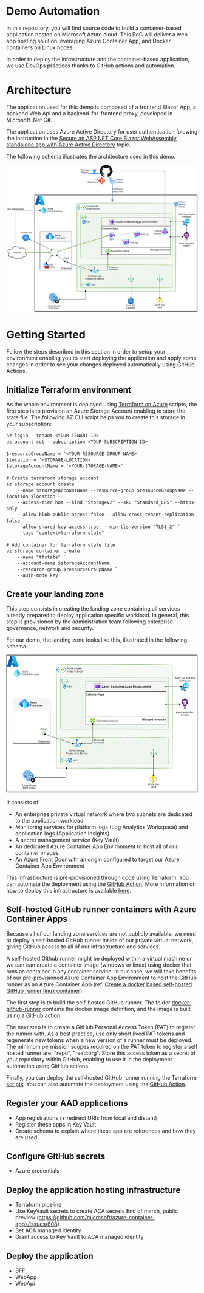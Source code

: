 # Demo Automation
In this repository, you will find source code to build a container-based application hosted on Microsoft Azure cloud. This PoC will deliver a web app hosting solution leveraging Azure Container App, and Docker containers on Linux nodes.

In order to deploy the infrastructure and the container-based application, we use DevOps practices thanks to GitHub actions and automation.

# Architecture
The application used for this demo is composed of a frontend Blazor App, a backend Web Api and a backend-for-frontend proxy, developed in Microsoft .Net C#.

The application uses Azure Active Directory for user authentication folowing the instruction in the [Secure an ASP.NET Core Blazor WebAssembly standalone app with Azure Active Directory](https://learn.microsoft.com/en-us/aspnet/core/blazor/security/webassembly/standalone-with-azure-active-directory?view=aspnetcore-7.0) topic.

The following schema illustrates the architecture used in this demo.

![Architecture](Resources/Architecture-Target%20architecture.png)

# Getting Started
Follow the steps described in this section in order to setup your environment enabling you to start deploying the application and apply some changes in order to see your changes deployed automatically using GitHub Actions.

## Initialize Terraform environment
As the whole environment is deployed using [Terraform on Azure](https://learn.microsoft.com/en-us/azure/developer/terraform/overview) scripts, the first step is to provision an Azure Storage Account enabling to store the state file.
The following AZ CLI script helps you to create this storage in your subscription:

    az login --tenant <YOUR-TENANT-ID>
    az account set --subscription <YOUR-SUBSCRIPTION-ID>

    $resourceGroupName = '<YOUR-RESOURCE-GROUP-NAME>'
    $location = '<STORAGE-LOCATION>'
    $storageAccountName = '<YOUR-STORAGE-NAME>'

    # Create terraform storage account
    az storage account create `
        --name $storageAccountName --resource-group $resourceGroupName --location $location `
        --access-tier hot --kind "StorageV2" --sku "Standard_LRS" --https-only `
        --allow-blob-public-access false --allow-cross-tenant-replication false `
        --allow-shared-key-access true  --min-tls-version "TLS1_2" `
        --tags "context=terraform-state"
    
    # Add container for terraform state file
    az storage container create `
        --name "tfstate" `
        --account-name $storageAccountName `
        --resource-group $resourceGroupName `
        --auth-mode key


## Create your landing zone
This step consists in creating the landing zone containing all services already prepared to deploy application specific workload. In general, this step is provisioned by the administration team following enterprise governance, network and security.

For our demo, the landing zone looks like this, illustrated in the following schema.

![Architecture](Resources/Architecture-Landing%20Zone.png)

It consists of
- An enterprise private virtual network where two subnets are dedicated to the application workload
- Monitoring services for platform logs (Log Analytics Workspace) and application logs (Application Insights)
- A secret management service (Key Vault)
- An dedicated Azure Container App Environment to host all of our container images
- An Azure Front Door with an origin configured to target our Azure Container App Environment

This infrastructure is pre-provisioned through [code](IaC/landing-zone/) using Terraform. You can automate the deployment using the [GitHub Action](.github/workflows/landing-zone.yml).
More information on how to deploy this infrastructure is available [here](IaC/README.md).

## Self-hosted GitHub runner containers with Azure Container Apps
Because all of our landing zone services are not publicly available, we need to deploy a self-hosted GitHub runner inside of our private virtual network, giving GitHub access to all of our infrastructure and services.

A self-hosted Github runner might be deployed within a virtual machine or we can can create a container image (windows or linux) using docker that runs as container in any container service. In our case, we will take benefits of our pre-provisioned Azure Container App Environment to host the GitHub runner as an Azure Container App (ref. [Create a docker based self-hosted GitHub runner linux container](https://dev.to/pwd9000/create-a-docker-based-self-hosted-github-runner-linux-container-48dh)).

The first step is to build the self-hosted GitHub runner. The folder [docker-github-runner](docker-github-runner/) contains the docker image definition, and the image is built using a [GitHub action](.github/workflows/docker-github-runner.yml).

The next step is to create a GitHub Personal Access Token (PAT) to register the runner with. As a best practice, use only short lived PAT tokens and regenerate new tokens when a new version of a runner must be deployed. The minimum permission scopes required on the PAT token to register a self hosted runner are: "repo", "read:org". Store this access token as a secret of your repository within GitHub, enabling to use it in the deployment automation using GitHub actions.

Finally, you can deploy the self-hosted GitHub runner running the Terraform [scripts](IaC/docker-github-runner/). You can also automate the deployment using the [GitHub Action](.github/workflows/docker-github-runner-deploy.yml).

## Register your AAD applications 
- App registrations (+ redirect URIs from local and distant)
- Register these apps in Key Vault
- Create schema to explain where these app are references and how they are used

## Configure GitHub secrets
- Azure credentials

## Deploy the application hosting infrastructure
- Terraform pipeline
- Use KeyVault secrets to create ACA secrets
    End of march, public preview (https://github.com/microsoft/azure-container-apps/issues/608)
- Set ACA managed identity
- Grant access to Key Vault to ACA managed identity

## Deploy the application
- BFF
- WebApp
- WebApi